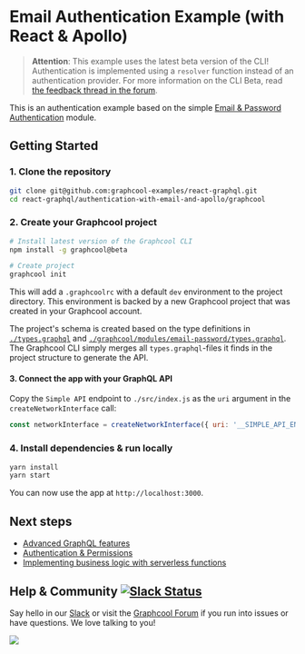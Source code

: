 # Email Authentication Example (with React & Apollo)

> **Attention**: This example uses the latest beta version of the CLI! Authentication is implemented using a `resolver` function instead of an authentication provider. For more information on the CLI Beta, read [the feedback thread in the forum](https://www.graph.cool/forum/t/feedback-new-cli-beta/949).

This is an authentication example based on the simple [Email & Password Authentication](https://github.com/graphcool/modules/tree/master/authentication/email-password) module.

## Getting Started

### 1. Clone the repository

```sh
git clone git@github.com:graphcool-examples/react-graphql.git
cd react-graphql/authentication-with-email-and-apollo/graphcool
```

### 2. Create your Graphcool project

```sh
# Install latest version of the Graphcool CLI
npm install -g graphcool@beta

# Create project
graphcool init
```

This will add a `.graphcoolrc` with a default `dev` environment to the project directory. This environment is backed by a new Graphcool project that was created in your Graphcool account.

The project's schema is created based on the type definitions in [`./types.graphql`](./types.graphql) and [`./graphcool/modules/email-password/types.graphql`](./graphcool/modules/email-password/types.graphql). The Graphcool CLI simply merges all `types.graphql`-files it finds in the project structure to generate the API.


#### 3. Connect the app with your GraphQL API

Copy the `Simple API` endpoint to `./src/index.js` as the `uri` argument in the `createNetworkInterface` call:

```js
const networkInterface = createNetworkInterface({ uri: '__SIMPLE_API_ENDPOINT__' })
```


### 4. Install dependencies & run locally

```sh
yarn install
yarn start 
```

You can now use the app at `http://localhost:3000`.


## Next steps

* [Advanced GraphQL features](https://www.graph.cool/docs/tutorials/advanced-features-eath7duf7d/)
* [Authentication & Permissions](https://www.graph.cool/docs/reference/authorization/overview-iegoo0heez/)
* [Implementing business logic with serverless functions](https://www.graph.cool/docs/reference/functions/overview-boo6uteemo/)


## Help & Community [![Slack Status](https://slack.graph.cool/badge.svg)](https://slack.graph.cool)

Say hello in our [Slack](http://slack.graph.cool/) or visit the [Graphcool Forum](https://www.graph.cool/forum) if you run into issues or have questions. We love talking to you!

![](http://i.imgur.com/5RHR6Ku.png)
